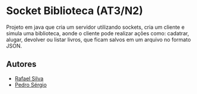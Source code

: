 # Socket Biblioteca (AT3/N2)

Projeto em java que cria um servidor utilizando sockets, cria um cliente e simula uma biblioteca, aonde o cliente pode realizar ações como: cadatrar, alugar, devolver ou listar livros, que ficam salvos em um arquivo no formato JSON. 

## Autores

- [Rafael Silva](https://github.com/Rasads7)
- [Pedro Sérgio](https://github.com/PedronsWhi)
